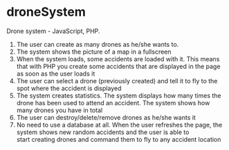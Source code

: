 # droneSystem
Drone system - JavaScript, PHP. <br>
1. The user can create as many drones as he/she wants to.<br>
2. The system shows the picture of a map in a fullscreen<br>
3. When the system loads, some accidents are loaded with it. This means that with PHP you create some accidents that are displayed in the page as soon as the user loads it<br>
4. The user can select a drone (previously created) and tell it to fly to the spot where the accident is displayed<br>
5. The system creates statistics. The system displays how many times the drone has been used to attend an accident. The system shows how many drones you have in total<br>
6. The user can destroy/delete/remove drones as he/she wants it<br>
7. No need to use a database at all. When the user refreshes the page, the system shows new random accidents and the user is able to<br> start creating drones and command them to fly to any accident location

